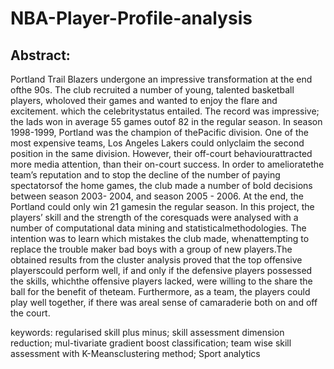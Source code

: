 # NBA-Player-Profile-analysis

## Abstract:
Portland  Trail  Blazers  undergone  an  impressive  transformation  at  the  end  ofthe 90s.  The club recruited a number of young, talented basketball players, wholoved their games and wanted to enjoy the flare and excitement.  which the celebritystatus entailed.  The record was impressive; the lads won in average 55 games outof 82 in the regular season.  In season 1998-1999, Portland was the champion of thePacific division.  One of the most expensive teams, Los Angeles Lakers could onlyclaim the second position in the same division.  However, their off-court behaviourattracted more media attention, than their on-court success.  In order to amelioratethe team’s reputation and to stop the decline of the number of paying spectatorsof the home games, the club made a number of bold decisions between season 2003- 2004, and season 2005 - 2006.  At the end, the Portland could only win 21 gamesin the regular season.  In this project, the players’ skill and the strength of the coresquads were analysed with a number of computational data mining and statisticalmethodologies.   The  intention  was  to  learn  which  mistakes  the  club  made,  whenattempting  to  replace  the  trouble  maker  bad  boys  with  a  group  of  new  players.The obtained results from the cluster analysis proved that the top offensive playerscould perform well, if and only if the defensive players possessed the skills, whichthe offensive players lacked, were willing to the share the ball for the benefit of theteam.  Furthermore, as a team, the players could play well together, if there was areal sense of camaraderie both on and off the court.

keywords:  regularised skill plus minus; skill assessment dimension reduction; mul-tivariate  gradient  boost  classification;  team  wise  skill  assessment  with  K-Meansclustering method; Sport analytics
